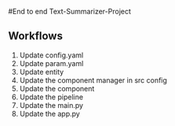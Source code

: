 #End to end Text-Summarizer-Project

## Workflows

1. Update config.yaml
2. Update param.yaml
3. Update entity
4. Update the component manager in src config
5. Update the component
6. Update the pipeline
7. Update the main.py
8. Update the app.py
